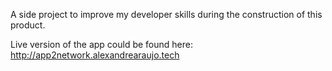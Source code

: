 A side project to improve my developer skills during the construction of this product.

Live version of the app could be found here: http://app2network.alexandrearaujo.tech
